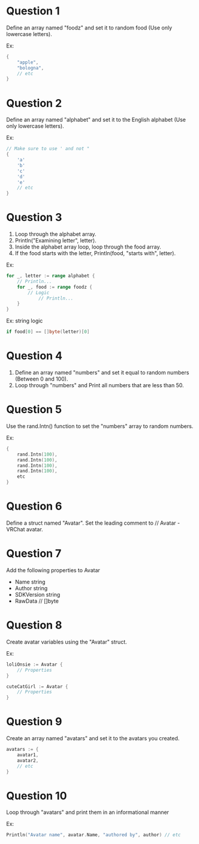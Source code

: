 # Question 1
Define an array named "foodz" and set it to random food (Use only lowercase letters).

Ex:
```go
{
    "apple",
    "bologna",
    // etc
}
```

# Question 2
Define an array named "alphabet" and set it to the English alphabet (Use only lowercase letters).

Ex:
```go
// Make sure to use ' and not "
{
    'a'
    'b'
    'c'
    'd'
    'e'
    // etc
}
```

# Question 3
1. Loop through the alphabet array.
1. Println("Examining letter", letter).
1. Inside the alphabet array loop, loop through the food array.
1. If the food starts with the letter, Println(food, "starts with", letter).

Ex:
```go
for _, letter := range alphabet {
    // Println...
    for _, food := range foodz {
        // Logic
            // Println...
    }
}
```

Ex: string logic
```go
if food[0] == []byte(letter)[0]
```

# Question 4
1. Define an array named "numbers" and set it equal to random numbers (Between 0 and 100).
1. Loop through "numbers" and Print all numbers that are less than 50.

# Question 5
Use the rand.Intn() function to set the "numbers" array to random numbers.

Ex:
```go
{
    rand.Intn(100),
    rand.Intn(100),
    rand.Intn(100),
    rand.Intn(100),
    etc
}
```

# Question 6
Define a struct named "Avatar".  Set the leading comment to // Avatar - VRChat avatar.

# Question 7
Add the following properties to Avatar
* Name string
* Author string
* SDKVersion string
* RawData // []byte

# Question 8
Create avatar variables using the "Avatar" struct.

Ex:
```go
loliOnsie := Avatar {
    // Properties
}

cuteCatGirl := Avatar {
    // Properties
}
```

# Question 9
Create an array named "avatars" and set it to the avatars you created.

```go
avatars := {
    avatar1,
    avatar2,
    // etc
}
```

# Question 10
Loop through "avatars" and print them in an informational manner

Ex: 
```go
Println("Avatar name", avatar.Name, "authored by", author) // etc
```